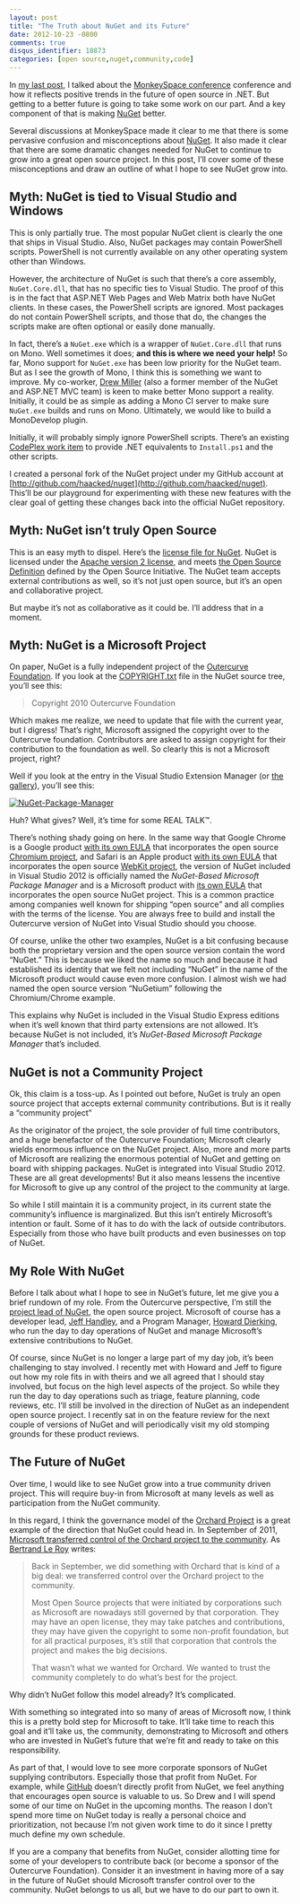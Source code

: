```yaml
---
layout: post
title: "The Truth about NuGet and its Future"
date: 2012-10-23 -0800
comments: true
disqus_identifier: 18873
categories: [open source,nuget,community,code]
---
```

In [my last
post](http://haacked.com/archive/2012/10/21/monkeyspace-dotnet-oss.aspx "MonkeySpace shines a light on .NET open source"),
I talked about the [MonkeySpace
conference](http://monkeyspace.org/ "MonkeySpace Conference") conference
and how it reflects positive trends in the future of open source in
.NET. But getting to a better future is going to take some work on our
part. And a key component of that is making
[NuGet](http://nuget.org/ "NuGet") better.

Several discussions at MonkeySpace made it clear to me that there is
some pervasive confusion and misconceptions about
[NuGet](http://nuget.org/ "NuGet"). It also made it clear that there are
some dramatic changes needed for NuGet to continue to grow into a great
open source project. In this post, I’ll cover some of these
misconceptions and draw an outline of what I hope to see NuGet grow
into.

Myth: NuGet is tied to Visual Studio and Windows
------------------------------------------------

This is only partially true. The most popular NuGet client is clearly
the one that ships in Visual Studio. Also, NuGet packages may contain
PowerShell scripts. PowerShell is not currently available on any other
operating system other than Windows.

However, the architecture of NuGet is such that there’s a core assembly,
`NuGet.Core.dll`, that has no specific ties to Visual Studio. The proof
of this is in the fact that ASP.NET Web Pages and Web Matrix both have
NuGet clients. In these cases, the PowerShell scripts are ignored. Most
packages do not contain PowerShell scripts, and those that do, the
changes the scripts make are often optional or easily done manually.

In fact, there’s a `NuGet.exe` which is a wrapper of `NuGet.Core.dll`
that runs on Mono. Well sometimes it does; **and this is where we need
your help!** So far, Mono support for `NuGet.exe` has been low priority
for the NuGet team. But as I see the growth of Mono, I think this is
something we want to improve. My co-worker, [Drew
Miller](http://twitter.com/halfogre "Drew Miller on Twitter") (also a
former member of the NuGet and ASP.NET MVC team) is keen to make better
Mono support a reality. Initially, it could be as simple as adding a
Mono CI server to make sure `NuGet.exe` builds and runs on Mono.
Ultimately, we would like to build a MonoDevelop plugin.

Initially, it will probably simply ignore PowerShell scripts. There’s an
existing [CodePlex work
item](http://nuget.codeplex.com/workitem/720 ".NET equivalent of install.ps1, uninstall.ps1 and init.ps1")
to provide .NET equivalents to `Install.ps1` and the other scripts.

I created a personal fork of the NuGet project under my GitHub account
at [http://github.com/haacked/nuget](http://github.com/haacked/nuget).
This’ll be our playground for experimenting with these new features with
the clear goal of getting these changes back into the official NuGet
repository.

Myth: NuGet isn’t truly Open Source
-----------------------------------

This is an easy myth to dispel. Here’s the [license file for
NuGet](http://nuget.codeplex.com/SourceControl/changeset/view/767d123c4d2a#LICENSE.txt "License").
NuGet is licensed under the [Apache version 2
license](http://www.apache.org/licenses/LICENSE-2.0.html "Apache v2 License"),
and meets [the Open Source
Definition](http://opensource.org/docs/osd "Open Source Definition")
defined by the Open Source Initiative. The NuGet team accepts external
contributions as well, so it’s not just open source, but it’s an open
and collaborative project.

But maybe it’s not as collaborative as it could be. I’ll address that in
a moment.

Myth: NuGet is a Microsoft Project
----------------------------------

On paper, NuGet is a fully independent project of the [Outercurve
Foundation](http://www.outercurve.org/ "Outercurve Foundation"). If you
look at the
[COPYRIGHT.txt](http://nuget.codeplex.com/SourceControl/changeset/view/767d123c4d2a#COPYRIGHT.txt "NuGet copyright")
file in the NuGet source tree, you’ll see this:

> Copyright 2010 Outercurve Foundation

Which makes me realize, we need to update that file with the current
year, but I digress! That’s right, Microsoft assigned the copyright over
to the Outercurve foundation. Contributors are asked to assign copyright
for their contribution to the foundation as well. So clearly this is not
a Microsoft project, right?

Well if you look at the entry in the Visual Studio Extension Manager (or
[the
gallery](http://visualstudiogallery.msdn.microsoft.com/27077b70-9dad-4c64-adcf-c7cf6bc9970c?SRC=Home "NuGet in VS Extension Gallery")),
you’ll see this:

[![NuGet-Package-Manager](http://haacked.com/images/haacked_com/WindowsLiveWriter/The-Truth-about-NuGet_B15C/NuGet-Package-Manager_thumb.png "NuGet-Package-Manager")](http://haacked.com/images/haacked_com/WindowsLiveWriter/The-Truth-about-NuGet_B15C/NuGet-Package-Manager_2.png)

Huh? What gives? Well, it’s time for some REAL TALK™.

There’s nothing shady going on here. In the same way that Google Chrome
is a Google product [with its own
EULA](https://www.google.com/intl/en/chrome/browser/eula.html "Google Chrome EULA")
that incorporates the open source [Chromium
project](http://www.chromium.org/ "The Chromium Projects"), and Safari
is an Apple product [with its own
EULA](http://images.apple.com/legal/sla/docs/SafariWindows.pdf "Safari EULA")
that incorporates the open source [WebKit
project](http://www.webkit.org/ "WebKit"), the version of NuGet included
in Visual Studio 2012 is officially named the *NuGet-Based Microsoft
Package Manager* and is a Microsoft product with [its own
EULA](http://visualstudiogallery.msdn.microsoft.com/site/27077b70-9dad-4c64-adcf-c7cf6bc9970c/eula?licenseType=None "EULA")
that incorporates the open source NuGet project. This is a common
practice among companies well known for shipping “open source” and all
complies with the terms of the license. You are always free to build and
install the Outercurve version of NuGet into Visual Studio should you
choose.

Of course, unlike the other two examples, NuGet is a bit confusing
because both the proprietary version and the open source version contain
the word “NuGet.” This is because we liked the name so much and because
it had established its identity that we felt not including “NuGet” in
the name of the Microsoft product would cause even more confusion. I
almost wish we had named the open source version “NuGetium” following
the Chromium/Chrome example.

This explains why NuGet is included in the Visual Studio Express
editions when it’s well known that third party extensions are not
allowed. It’s because NuGet is not included, it’s *NuGet-Based Microsoft
Package Manager* that’s included.

NuGet is not a Community Project
--------------------------------

Ok, this claim is a toss-up. As I pointed out before, NuGet is truly an
open source project that accepts external community contributions. But
is it really a “community project”

As the originator of the project, the sole provider of full time
contributors, and a huge benefactor of the Outercurve Foundation;
Microsoft clearly wields enormous influence on the NuGet project. Also,
more and more parts of Microsoft are realizing the enormous potential of
NuGet and getting on board with shipping packages. NuGet is integrated
into Visual Studio 2012. These are all great developments! But it also
means lessens the incentive for Microsoft to give up any control of the
project to the community at large.

So while I still maintain it is a community project, in its current
state the community’s influence is marginalized. But this isn’t entirely
Microsoft’s intention or fault. Some of it has to do with the lack of
outside contributors. Especially from those who have built products and
even businesses on top of NuGet.

My Role With NuGet
------------------

Before I talk about what I hope to see in NuGet’s future, let me give
you a brief rundown of my role. From the Outercurve perspective, I’m
still the [project lead of
NuGet](http://www.outercurve.org/Galleries/ASPNETOpenSourceGallery/NuGet "NuGet Project Page"),
the open source project. Microsoft of course has a developer lead, [Jeff
Handley](http://jeffhandley.com/ "Jeff Handley's Blog"), and a Program
Manager, [Howard
Dierking](http://codebetter.com/howarddierking/ "Howard Dierking's Blog"),
who run the day to day operations of NuGet and manage Microsoft’s
extensive contributions to NuGet.

Of course, since NuGet is no longer a large part of my day job, it’s
been challenging to stay involved. I recently met with Howard and Jeff
to figure out how my role fits in with theirs and we all agreed that I
should stay involved, but focus on the high level aspects of the
project. So while they run the day to day operations such as triage,
feature planning, code reviews, etc. I’ll still be involved in the
direction of NuGet as an independent open source project. I recently sat
in on the feature review for the next couple of versions of NuGet and
will periodically visit my old stomping grounds for these product
reviews.

The Future of NuGet
-------------------

Over time, I would like to see NuGet grow into a true community driven
project. This will require buy-in from Microsoft at many levels as well
as participation from the NuGet community.

In this regard, I think the governance model of the [Orchard
Project](http://www.orchardproject.net/ "Orchard Project Website") is a
great example of the direction that NuGet could head in. In September of
2011, [Microsoft transferred control of the Orchard project to the
community](http://weblogs.asp.net/bleroy/archive/2012/01/30/about-orchard-governance-and-microsoft.aspx "Orchard Governance and Microsoft").
As [Bertrand Le Roy](http://weblogs.asp.net/bleroy/ "Bertrand Le Roy")
writes:

> Back in September, we did something with Orchard that is kind of a big
> deal: we transferred control over the Orchard project to the
> community.
>
> Most Open Source projects that were initiated by corporations such as
> Microsoft are nowadays still governed by that corporation. They may
> have an open license, they may take patches and contributions, they
> may have given the copyright to some non-profit foundation, but for
> all practical purposes, it’s still that corporation that controls the
> project and makes the big decisions.
>
> That wasn’t what we wanted for Orchard. We wanted to trust the
> community completely to do what’s best for the project.

Why didn’t NuGet follow this model already? It’s complicated.

With something so integrated into so many of areas of Microsoft now, I
think this is a pretty bold step for Microsoft to take. It’ll take time
to reach this goal and it’ll take us, the community, demonstrating to
Microsoft and others who are invested in NuGet’s future that we’re fit
and ready to take on this responsibility.

As part of that, I would love to see more corporate sponsors of NuGet
supplying contributors. Especially those that profit from NuGet. For
example, while [GitHub](https://github.com/ "GitHub") doesn’t directly
profit from NuGet, we feel anything that encourages open source is
valuable to us. So Drew and I will spend some of our time on NuGet in
the upcoming months. The reason I don’t spend more time on NuGet today
is really a personal choice and prioritization, not because I’m not
given work time to do it since I pretty much define my own schedule.

If you are a company that benefits from NuGet, consider allotting time
for some of your developers to contribute back (or become a sponsor of
the Outercurve Foundation). Consider it an investment in having more of
a say in the future of NuGet should Microsoft transfer control over to
the community. NuGet belongs to us all, but we have to do our part to
own it.

